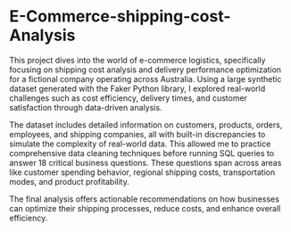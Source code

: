 # E-Commerce-shipping-cost-Analysis

This project dives into the world of e-commerce logistics, specifically focusing on shipping cost analysis and delivery performance optimization for a fictional company operating across Australia. Using a large synthetic dataset generated with the Faker Python library, I explored real-world challenges such as cost efficiency, delivery times, and customer satisfaction through data-driven analysis.

The dataset includes detailed information on customers, products, orders, employees, and shipping companies, all with built-in discrepancies to simulate the complexity of real-world data. This allowed me to practice comprehensive data cleaning techniques before running SQL queries to answer 18 critical business questions. These questions span across areas like customer spending behavior, regional shipping costs, transportation modes, and product profitability.

The final analysis offers actionable recommendations on how businesses can optimize their shipping processes, reduce costs, and enhance overall efficiency.
